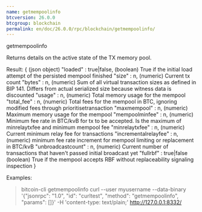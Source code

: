 ```yaml
---
name: getmempoolinfo
btcversion: 26.0.0
btcgroup: blockchain
permalink: en/doc/26.0.0/rpc/blockchain/getmempoolinfo/
---
```


getmempoolinfo

Returns details on the active state of the TX memory pool.

Result:
{                               (json object)
  "loaded" : true|false,        (boolean) True if the initial load attempt of the persisted mempool finished
  "size" : n,                   (numeric) Current tx count
  "bytes" : n,                  (numeric) Sum of all virtual transaction sizes as defined in BIP 141. Differs from actual serialized size because witness data is discounted
  "usage" : n,                  (numeric) Total memory usage for the mempool
  "total_fee" : n,              (numeric) Total fees for the mempool in BTC, ignoring modified fees through prioritisetransaction
  "maxmempool" : n,             (numeric) Maximum memory usage for the mempool
  "mempoolminfee" : n,          (numeric) Minimum fee rate in BTC/kvB for tx to be accepted. Is the maximum of minrelaytxfee and minimum mempool fee
  "minrelaytxfee" : n,          (numeric) Current minimum relay fee for transactions
  "incrementalrelayfee" : n,    (numeric) minimum fee rate increment for mempool limiting or replacement in BTC/kvB
  "unbroadcastcount" : n,       (numeric) Current number of transactions that haven't passed initial broadcast yet
  "fullrbf" : true|false        (boolean) True if the mempool accepts RBF without replaceability signaling inspection
}

Examples:
> bitcoin-cli getmempoolinfo 
> curl --user myusername --data-binary '{"jsonrpc": "1.0", "id": "curltest", "method": "getmempoolinfo", "params": []}' -H 'content-type: text/plain;' http://127.0.0.1:8332/


